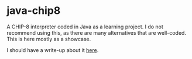 # java-chip8
A CHIP-8 interpreter coded in Java as a learning project. I do not recommend using this, as there are many alternatives that are well-coded. This is here mostly as a showcase.

I should have a write-up about it [here](https://cjpeterson.github.io/blog/2017/08/22/overview-chip-8.html).
